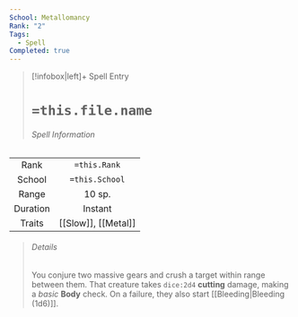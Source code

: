 ```yaml
---
School: Metallomancy
Rank: "2"
Tags:
  - Spell
Completed: true
---
```

> [!infobox|left]+ Spell Entry
> # `=this.file.name`
> ###### Spell Information
|          |                     |
|:--------:|:-------------------:|
|   Rank   |    `=this.Rank`     |
|  School  |   `=this.School`    |
|  Range   |       10 sp.        |
| Duration |       Instant       |
|  Traits  | [[Slow]], [[Metal]] |
> ###### *Details*
> You conjure two massive gears and crush a target within range between them. That creature takes `dice:2d4` **cutting** damage, making a *basic* **Body** check. On a failure, they also start [[Bleeding\|Bleeding (1d6)]].
